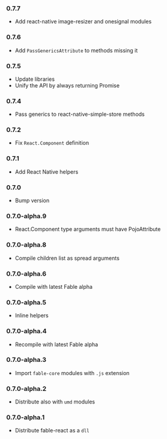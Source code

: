 ### 0.7.7

* Add react-native image-resizer and onesignal modules

### 0.7.6

* Add `PassGenericsAttribute` to methods missing it

### 0.7.5

* Update libraries
* Unify the API by always returning Promise

### 0.7.4

* Pass generics to react-native-simple-store methods

### 0.7.2

* Fix `React.Component` definition

### 0.7.1

* Add React Native helpers

### 0.7.0

* Bump version

### 0.7.0-alpha.9

* React.Component type arguments must have PojoAttribute

### 0.7.0-alpha.8

* Compile children list as spread arguments

### 0.7.0-alpha.6

* Compile with latest Fable alpha

### 0.7.0-alpha.5

* Inline helpers

### 0.7.0-alpha.4

* Recompile with latest Fable alpha

### 0.7.0-alpha.3

* Import `fable-core` modules with `.js` extension

### 0.7.0-alpha.2

* Distribute also with `umd` modules

### 0.7.0-alpha.1

* Distribute fable-react as a `dll`

